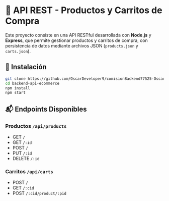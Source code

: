 # 🛒 API REST - Productos y Carritos de Compra

Este proyecto consiste en una API RESTful desarrollada con **Node.js** y **Express**, que permite gestionar productos y carritos de compra, con persistencia de datos mediante archivos JSON (`products.json` y `carts.json`).

## 🚀 Instalación

```bash
git clone https://github.com/OscarDeveloper9/comisionBackend77525-OscarVitasse.git
cd backend-api-ecommerce
npm install
npm start
```

## 📬 Endpoints Disponibles

### Productos `/api/products`
- GET `/`
- GET `/:id`
- POST `/`
- PUT `/:id`
- DELETE `/:id`

### Carritos `/api/carts`
- POST `/`
- GET `/:cid`
- POST `/:cid/product/:pid`
